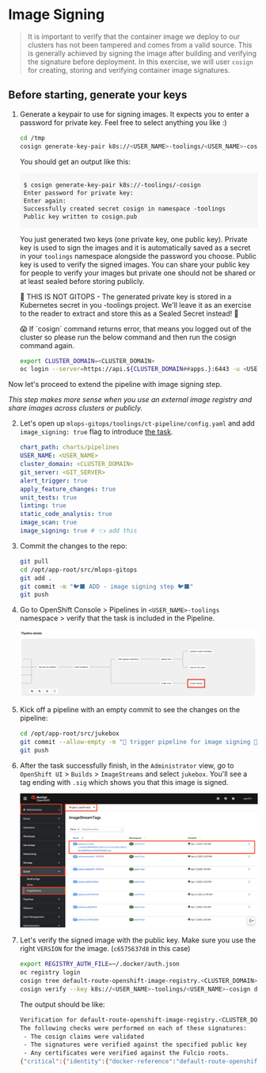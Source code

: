 # Image Signing

> It is important to verify that the container image we deploy to our clusters has not been tampered and comes from a valid source. This is generally achieved by signing the image after building and verifying the signature before deployment. In this exercise, we will user `cosign` for creating, storing and verifying container image signatures.

## Before starting, generate your keys

1. Generate a keypair to use for signing images. It expects you to enter a password for private key. Feel free to select anything you like :)

    ```bash
    cd /tmp
    cosign generate-key-pair k8s://<USER_NAME>-toolings/<USER_NAME>-cosign 
    ```

    You should get an output like this:
    <div class="highlight" style="background: #f7f7f7">
    <pre><code class="language-bash">
    $ cosign generate-key-pair k8s://<USER_NAME>-toolings/<USER_NAME>-cosign
    Enter password for private key:
    Enter again:
    Successfully created secret cosign in namespace <USER_NAME>-toolings
    Public key written to cosign.pub
    </code></pre></div>

    You just generated two keys (one private key, one public key). Private key is used to sign the images and it is automatically saved as a secret in your `toolings` namespace alongside the password you choose. Public key is used to verify the signed images. You can share your public key for people to verify your images but private one should not be shared or at least sealed before storing publicly.

    <p class="tip">
    🐌 THIS IS NOT GITOPS - The generated private key is stored in a Kubernetes secret in you <USER_NAME>-toolings project. We'll leave it as an exercise to the reader to extract and store this as a Sealed Secret instead! 🐎
    </p>

    <p class="tip">
    😱 If `cosign` command returns error, that means you logged out of the cluster so please run the below command and then run the cosign command again.
    </p>

    ```bash
    export CLUSTER_DOMAIN=<CLUSTER_DOMAIN>
    oc login --server=https://api.${CLUSTER_DOMAIN##apps.}:6443 -u <USER_NAME> -p <PASSWORD>
    ```


Now let's proceed to extend the pipeline with image signing step.

_This step makes more sense when you use an external image registry and share images across clusters or publicly._

2. Let's open up `mlops-gitops/toolings/ct-pipeline/config.yaml` and add `image_signing: true` flag to introduce [the task](https://<GIT_SERVER>/<USER_NAME>/mlops-helmcharts/src/branch/main/charts/pipelines/templates/tasks/image-signing.yaml).

    ```yaml
    chart_path: charts/pipelines
    USER_NAME: <USER_NAME>
    cluster_domain: <CLUSTER_DOMAIN>
    git_server: <GIT_SERVER> 
    alert_trigger: true 
    apply_feature_changes: true
    unit_tests: true
    linting: true 
    static_code_analysis: true
    image_scan: true
    image_signing: true # 👈 add this
    ```

5. Commit the changes to the repo:

    ```bash
    git pull
    cd /opt/app-root/src/mlops-gitops
    git add .
    git commit -m "🐦‍⬛ ADD - image signing step 🐦‍⬛"
    git push
    ```
6. Go to OpenShift Console > Pipelines in `<USER_NAME>-toolings` namespace > verify that the task is included in the Pipeline.

    ![image-signing-pipeline.png](./images/image-signing-pipeline.png)

7. Kick off a pipeline with an empty commit to see the changes on the pipeline:

    ```bash
    cd /opt/app-root/src/jukebox
    git commit --allow-empty -m "🐒 trigger pipeline for image signing 🐒"
    git push
    ```

8. After the task successfully finish, in the `Administrator` view, go to `OpenShift UI` > `Builds` > `ImageStreams` and select `jukebox`. You'll see a tag ending with `.sig` which shows you that this image is signed. 

    ![cosign-image-signing](images/cosign-image-signing.png)

9. Let's verify the signed image with the public key. Make sure you use the right `VERSION` for the image. (`c6575637d8` in this case)

    ```bash
    export REGISTRY_AUTH_FILE=~/.docker/auth.json
    oc registry login
    cosign tree default-route-openshift-image-registry.<CLUSTER_DOMAIN>/<USER_NAME>-test/jukebox:c6575637d8 
    cosign verify --key k8s://<USER_NAME>-toolings/<USER_NAME>-cosign default-route-openshift-image-registry.<CLUSTER_DOMAIN>/<USER_NAME>-test/jukebox:c6575637d8 --allow-insecure-registry --insecure-ignore-tlog
    ```

    The output should be like:

     ```bash
    Verification for default-route-openshift-image-registry.<CLUSTER_DOMAIN>/<USER_NAME>-test/jukebox:c6575637d8 --
    The following checks were performed on each of these signatures:
      - The cosign claims were validated
      - The signatures were verified against the specified public key
      - Any certificates were verified against the Fulcio roots.
    {"critical":{"identity":{"docker-reference":"default-route-openshift-image-registry.<CLUSTER_DOMAIN>/<USER_NAME>-test/jukebox"},"image":{"docker-manifest-digest":"sha256:1545e1d2cf0afe5df99fe5f1d39eef8429a2018c3734dd3bdfcac5a068189e39"},"type":"cosign container image signature"},"optional":null}
    ```